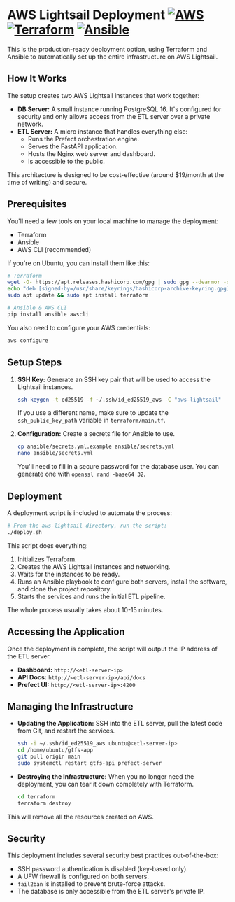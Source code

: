 # AWS Lightsail Deployment [![AWS](https://img.shields.io/badge/AWS-Lightsail-FF9900?logo=amazonaws)](https://aws.amazon.com/lightsail/) [![Terraform](https://img.shields.io/badge/Terraform-IaC-7B42BC?logo=terraform)](https://www.terraform.io/) [![Ansible](https://img.shields.io/badge/Ansible-Automation-EE0000?logo=ansible)](https://www.ansible.com/)

This is the production-ready deployment option, using Terraform and Ansible to automatically set up the entire infrastructure on AWS Lightsail.

## How It Works

The setup creates two AWS Lightsail instances that work together:

-   **DB Server:** A small instance running PostgreSQL 16. It's configured for security and only allows access from the ETL server over a private network.
-   **ETL Server:** A micro instance that handles everything else:
    -   Runs the Prefect orchestration engine.
    -   Serves the FastAPI application.
    -   Hosts the Nginx web server and dashboard.
    -   Is accessible to the public.

This architecture is designed to be cost-effective (around $19/month at the time of writing) and secure.

## Prerequisites

You'll need a few tools on your local machine to manage the deployment:

-   Terraform
-   Ansible
-   AWS CLI (recommended)

If you're on Ubuntu, you can install them like this:

```bash
# Terraform
wget -O- https://apt.releases.hashicorp.com/gpg | sudo gpg --dearmor -o /usr/share/keyrings/hashicorp-archive-keyring.gpg
echo "deb [signed-by=/usr/share/keyrings/hashicorp-archive-keyring.gpg] https://apt.releases.hashicorp.com $(lsb_release -cs) main" | sudo tee /etc/apt/sources.list.d/hashicorp.list
sudo apt update && sudo apt install terraform

# Ansible & AWS CLI
pip install ansible awscli
```

You also need to configure your AWS credentials:

```bash
aws configure
```

## Setup Steps

1.  **SSH Key:** Generate an SSH key pair that will be used to access the Lightsail instances.

    ```bash
    ssh-keygen -t ed25519 -f ~/.ssh/id_ed25519_aws -C "aws-lightsail"
    ```

    If you use a different name, make sure to update the `ssh_public_key_path` variable in `terraform/main.tf`.

2.  **Configuration:** Create a secrets file for Ansible to use.

    ```bash
    cp ansible/secrets.yml.example ansible/secrets.yml
    nano ansible/secrets.yml
    ```

    You'll need to fill in a secure password for the database user. You can generate one with `openssl rand -base64 32`.

## Deployment

A deployment script is included to automate the process:

```bash
# From the aws-lightsail directory, run the script:
./deploy.sh
```

This script does everything:
1.  Initializes Terraform.
2.  Creates the AWS Lightsail instances and networking.
3.  Waits for the instances to be ready.
4.  Runs an Ansible playbook to configure both servers, install the software, and clone the project repository.
5.  Starts the services and runs the initial ETL pipeline.

The whole process usually takes about 10-15 minutes.

## Accessing the Application

Once the deployment is complete, the script will output the IP address of the ETL server.

-   **Dashboard:** `http://<etl-server-ip>`
-   **API Docs:** `http://<etl-server-ip>/api/docs`
-   **Prefect UI:** `http://<etl-server-ip>:4200`

## Managing the Infrastructure

-   **Updating the Application:** SSH into the ETL server, pull the latest code from Git, and restart the services.

    ```bash
    ssh -i ~/.ssh/id_ed25519_aws ubuntu@<etl-server-ip>
    cd /home/ubuntu/gtfs-app
    git pull origin main
    sudo systemctl restart gtfs-api prefect-server
    ```

-   **Destroying the Infrastructure:** When you no longer need the deployment, you can tear it down completely with Terraform.

    ```bash
    cd terraform
    terraform destroy
    ```

This will remove all the resources created on AWS.

## Security

This deployment includes several security best practices out-of-the-box:
-   SSH password authentication is disabled (key-based only).
-   A UFW firewall is configured on both servers.
-   `fail2ban` is installed to prevent brute-force attacks.
-   The database is only accessible from the ETL server's private IP.